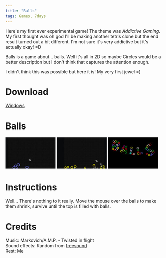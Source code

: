 ```yaml
---
title: "Balls"
tags: Games, 7days
---
```


Here's my first ever experimental game! The theme was *Addictive Gaming*. My first thought was oh god I'll be making another tetris clone but the end result turned out a bit different. I'm not sure it's very addictive but it's actually okay! =D

Balls is a game about... balls. Well it's all in 2D so maybe Circles would be a better description but I don't think that captures the attention enough.

I didn't think this was possible but here it is! My very first jewel =)

# Download

[Windows](#)

# Balls

![](/images/games/thumbs/balls1.jpg)
![](/images/games/thumbs/balls2.jpg)
![](/images/games/thumbs/balls3.jpg)

# Instructions

Well... There's nothing to it really. Move the mouse over the balls to make them shrink, survive until the top is filled with balls.

# Credits

Music: Markovich/A.M.P. - Twisted in flight   
Sound effects: Random from [freesound](http://www.freesound.org/)   
Rest: Me

